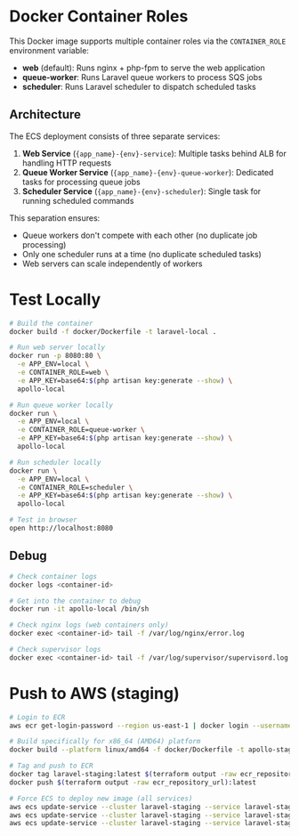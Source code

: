 # Docker Container Roles

This Docker image supports multiple container roles via the `CONTAINER_ROLE` environment variable:

- **web** (default): Runs nginx + php-fpm to serve the web application
- **queue-worker**: Runs Laravel queue workers to process SQS jobs
- **scheduler**: Runs Laravel scheduler to dispatch scheduled tasks

## Architecture

The ECS deployment consists of three separate services:

1. **Web Service** (`{app_name}-{env}-service`): Multiple tasks behind ALB for handling HTTP requests
2. **Queue Worker Service** (`{app_name}-{env}-queue-worker`): Dedicated tasks for processing queue jobs
3. **Scheduler Service** (`{app_name}-{env}-scheduler`): Single task for running scheduled commands

This separation ensures:
- Queue workers don't compete with each other (no duplicate job processing)
- Only one scheduler runs at a time (no duplicate scheduled tasks)
- Web servers can scale independently of workers

# Test Locally

```bash
# Build the container
docker build -f docker/Dockerfile -t laravel-local .

# Run web server locally
docker run -p 8080:80 \
  -e APP_ENV=local \
  -e CONTAINER_ROLE=web \
  -e APP_KEY=base64:$(php artisan key:generate --show) \
  apollo-local

# Run queue worker locally
docker run \
  -e APP_ENV=local \
  -e CONTAINER_ROLE=queue-worker \
  -e APP_KEY=base64:$(php artisan key:generate --show) \
  apollo-local

# Run scheduler locally
docker run \
  -e APP_ENV=local \
  -e CONTAINER_ROLE=scheduler \
  -e APP_KEY=base64:$(php artisan key:generate --show) \
  apollo-local

# Test in browser
open http://localhost:8080
```

## Debug

```bash
# Check container logs
docker logs <container-id>

# Get into the container to debug
docker run -it apollo-local /bin/sh

# Check nginx logs (web containers only)
docker exec <container-id> tail -f /var/log/nginx/error.log

# Check supervisor logs
docker exec <container-id> tail -f /var/log/supervisor/supervisord.log
```

# Push to AWS (staging)

```bash
# Login to ECR
aws ecr get-login-password --region us-east-1 | docker login --username AWS --password-stdin $(terraform output -raw ecr_repository_url | cut -d'/' -f1)

# Build specifically for x86_64 (AMD64) platform
docker build --platform linux/amd64 -f docker/Dockerfile -t apollo-staging .

# Tag and push to ECR
docker tag laravel-staging:latest $(terraform output -raw ecr_repository_url):latest
docker push $(terraform output -raw ecr_repository_url):latest

# Force ECS to deploy new image (all services)
aws ecs update-service --cluster laravel-staging --service laravel-staging-service --force-new-deployment
aws ecs update-service --cluster laravel-staging --service laravel-staging-queue-worker --force-new-deployment
aws ecs update-service --cluster laravel-staging --service laravel-staging-scheduler --force-new-deployment
```
